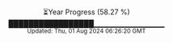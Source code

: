 <p align="center">
⏳Year Progress (58.27 %) <br>
█████████████████▁▁▁▁▁▁▁▁▁▁▁▁▁ <br>
<sub>Updated: Thu, 01 Aug 2024 06:26:20 GMT</sub>
</p>


